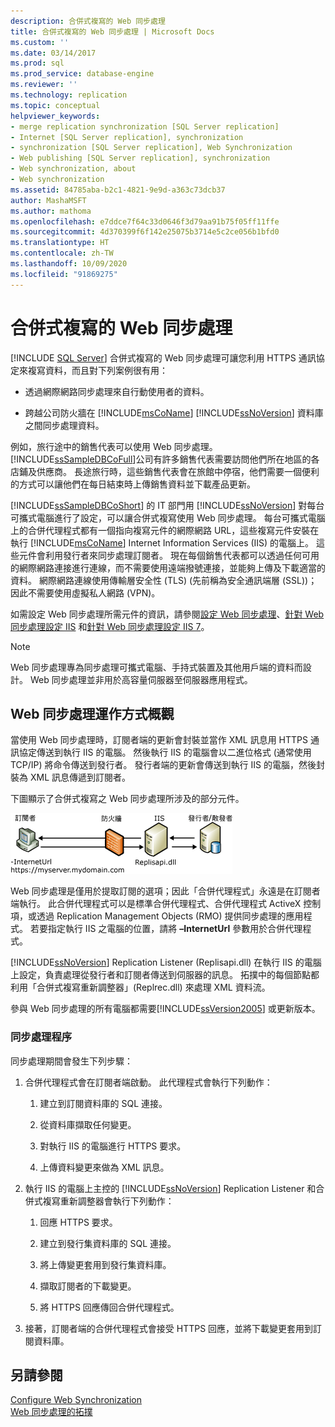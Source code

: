```yaml
---
description: 合併式複寫的 Web 同步處理
title: 合併式複寫的 Web 同步處理 | Microsoft Docs
ms.custom: ''
ms.date: 03/14/2017
ms.prod: sql
ms.prod_service: database-engine
ms.reviewer: ''
ms.technology: replication
ms.topic: conceptual
helpviewer_keywords:
- merge replication synchronization [SQL Server replication]
- Internet [SQL Server replication], synchronization
- synchronization [SQL Server replication], Web Synchronization
- Web publishing [SQL Server replication], synchronization
- Web synchronization, about
- Web synchronization
ms.assetid: 84785aba-b2c1-4821-9e9d-a363c73dcb37
author: MashaMSFT
ms.author: mathoma
ms.openlocfilehash: e7ddce7f64c33d0646f3d79aa91b75f05ff11ffe
ms.sourcegitcommit: 4d370399f6f142e25075b3714e5c2ce056b1bfd0
ms.translationtype: HT
ms.contentlocale: zh-TW
ms.lasthandoff: 10/09/2020
ms.locfileid: "91869275"
---
```

# <a name="web-synchronization-for-merge-replication"></a>合併式複寫的 Web 同步處理
 [!INCLUDE [SQL Server](../../includes/applies-to-version/sqlserver.md)]
  合併式複寫的 Web 同步處理可讓您利用 HTTPS 通訊協定來複寫資料，而且對下列案例很有用：  
  
-   透過網際網路同步處理來自行動使用者的資料。  
  
-   跨越公司防火牆在 [!INCLUDE[msCoName](../../includes/msconame-md.md)] [!INCLUDE[ssNoVersion](../../includes/ssnoversion-md.md)] 資料庫之間同步處理資料。  
  
 例如，旅行途中的銷售代表可以使用 Web 同步處理。 [!INCLUDE[ssSampleDBCoFull](../../includes/sssampledbcofull-md.md)]公司有許多銷售代表需要訪問他們所在地區的各店鋪及供應商。 長途旅行時，這些銷售代表會在旅館中停宿，他們需要一個便利的方式可以讓他們在每日結束時上傳銷售資料並下載產品更新。  
  
 [!INCLUDE[ssSampleDBCoShort](../../includes/sssampledbcoshort-md.md)] 的 IT 部門用 [!INCLUDE[ssNoVersion](../../includes/ssnoversion-md.md)] 對每台可攜式電腦進行了設定，可以讓合併式複寫使用 Web 同步處理。 每台可攜式電腦上的合併代理程式都有一個指向複寫元件的網際網路 URL，這些複寫元件安裝在執行 [!INCLUDE[msCoName](../../includes/msconame-md.md)] Internet Information Services (IIS) 的電腦上。 這些元件會利用發行者來同步處理訂閱者。 現在每個銷售代表都可以透過任何可用的網際網路連接進行連線，而不需要使用遠端撥號連接，並能夠上傳及下載適當的資料。 網際網路連線使用傳輸層安全性 (TLS) (先前稱為安全通訊端層 (SSL))；因此不需要使用虛擬私人網路 (VPN)。  
  
 如需設定 Web 同步處理所需元件的資訊，請參閱[設定 Web 同步處理](../../relational-databases/replication/configure-web-synchronization.md)、[針對 Web 同步處理設定 IIS](./configure-iis-7-for-web-synchronization.md) 和[針對 Web 同步處理設定 IIS 7](../../relational-databases/replication/configure-iis-7-for-web-synchronization.md)。  
  
> [!NOTE]  
>  Web 同步處理專為同步處理可攜式電腦、手持式裝置及其他用戶端的資料而設計。 Web 同步處理並非用於高容量伺服器至伺服器應用程式。  
  
## <a name="overview-of-how-web-synchronization-works"></a>Web 同步處理運作方式概觀  
 當使用 Web 同步處理時，訂閱者端的更新會封裝並當作 XML 訊息用 HTTPS 通訊協定傳送到執行 IIS 的電腦。 然後執行 IIS 的電腦會以二進位格式 (通常使用 TCP/IP) 將命令傳送到發行者。 發行者端的更新會傳送到執行 IIS 的電腦，然後封裝為 XML 訊息傳遞到訂閱者。  
  
 下圖顯示了合併式複寫之 Web 同步處理所涉及的部分元件。  
  
 ![Web 同步處理元件和資料流程](../../relational-databases/replication/media/web-sync01.gif "Web 同步處理元件和資料流程")  
  
 Web 同步處理是僅用於提取訂閱的選項；因此「合併代理程式」永遠是在訂閱者端執行。 此合併代理程式可以是標準合併代理程式、合併代理程式 ActiveX 控制項，或透過 Replication Management Objects (RMO) 提供同步處理的應用程式。 若要指定執行 IIS 之電腦的位置，請將 **–InternetUrl** 參數用於合併代理程式。  
  
 [!INCLUDE[ssNoVersion](../../includes/ssnoversion-md.md)] Replication Listener (Replisapi.dll) 在執行 IIS 的電腦上設定，負責處理從發行者和訂閱者傳送到伺服器的訊息。 拓撲中的每個節點都利用「合併式複寫重新調整器」(Replrec.dll) 來處理 XML 資料流。  
  
 參與 Web 同步處理的所有電腦都需要[!INCLUDE[ssVersion2005](../../includes/ssversion2005-md.md)] 或更新版本。  
  
### <a name="synchronization-process"></a>同步處理程序  
 同步處理期間會發生下列步驟：  
  
1.  合併代理程式會在訂閱者端啟動。 此代理程式會執行下列動作：  
  
    1.  建立到訂閱資料庫的 SQL 連接。  
  
    2.  從資料庫擷取任何變更。  
  
    3.  對執行 IIS 的電腦進行 HTTPS 要求。  
  
    4.  上傳資料變更來做為 XML 訊息。  
  
2.  執行 IIS 的電腦上主控的 [!INCLUDE[ssNoVersion](../../includes/ssnoversion-md.md)] Replication Listener 和合併式複寫重新調整器會執行下列動作：  
  
    1.  回應 HTTPS 要求。  
  
    2.  建立到發行集資料庫的 SQL 連接。  
  
    3.  將上傳變更套用到發行集資料庫。  
  
    4.  擷取訂閱者的下載變更。  
  
    5.  將 HTTPS 回應傳回合併代理程式。  
  
3.  接著，訂閱者端的合併代理程式會接受 HTTPS 回應，並將下載變更套用到訂閱資料庫。  
  
## <a name="see-also"></a>另請參閱  
 [Configure Web Synchronization](../../relational-databases/replication/configure-web-synchronization.md)   
 [Web 同步處理的拓撲](../../relational-databases/replication/topologies-for-web-synchronization.md)  
  
